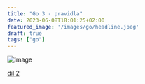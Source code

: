 ```yaml
---
title: "Go 3 - pravidla"
date: 2023-06-08T18:01:25+02:00
featured_image: '/images/go/headline.jpeg'
draft: true
tags: ["go"]
---
```


![Image](/images/go/25.png)

[díl 2](../hra-go3)
